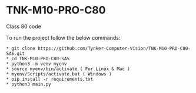 # TNK-M10-PRO-C80

Class 80 code

To run the project follow the below commands:

```
* git clone https://github.com/Tynker-Computer-Vision/TNK-M10-PRO-C80-SAS.git
* cd TNK-M10-PRO-C80-SAS
* python3 -m venv myenv
* source myenv/bin/activate ( For Linux & Mac )
* myenv/Scripts/activate.bat ( Windows )
* pip install -r requirements.txt
* python3 main.py
```
